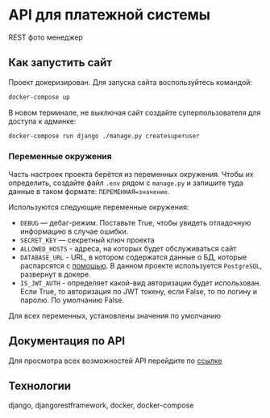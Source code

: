# API для платежной системы

REST фото менеджер

## Как запустить сайт

Проект докеризирован. Для запуска сайта воспользуйтесь командой:

```sh
docker-compose up 
```


В новом терминале, не выключая сайт создайте суперпользователя для доступа к админке:

```sh
docker-compose run django ./manage.py createsuperuser
```


### Переменные окружения

Часть настроек проекта берётся из переменных окружения. 
Чтобы их определить, создайте файл `.env` рядом с `manage.py` 
и запишите туда данные в таком формате: `ПЕРЕМЕННАЯ=значение`.

Используются следующие переменные окружения: 
- `DEBUG` — дебаг-режим. Поставьте True, чтобы увидеть отладочную информацию в случае ошибки.
- `SECRET_KEY` — секретный ключ проекта
- `ALLOWED_HOSTS` - адреса, на которых будет обслуживаться сайт
- `DATABASE_URL` - URL, в котором содержатся данные о БД, которые распарсятся с [помощью](https://github.com/jazzband/dj-database-url). В данном проекте используется `PostgreSQL`, развернут в докере.
- `IS_JWT_AUTH` - определяет какой-вид авторизации будет использован. Если True, то авторизация по JWT токену, если False, то по логину и паролю. По умолчанию False.  

Для всех переменных, установлены значения по умолчанию


## Документация по API

Для просмотра всех возможностей API перейдите по [ссылке](http://0.0.0.0:8000/api/schema/swagger-ui/)


## Технологии
django, djangorestframework, docker, docker-compose